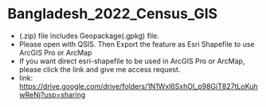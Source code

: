 # Bangladesh_2022_Census_GIS
- (.zip) file includes Geopackage(.gpkg) file.
- Please open with QSIS. Then Export the feature as Esri Shapefile to use ArcGIS Pro or ArcMap
- If you want direct esri-shapefile to be used in ArcGIS Pro or ArcMap, please click the link and give me access request.
- link: https://drive.google.com/drive/folders/1N1Wxl6SxhOl_p98GiT827tLoKuhwReNj?usp=sharing
